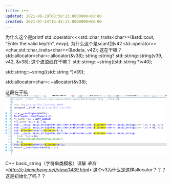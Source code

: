 ```yaml
---
title: c++
updated: 2021-08-19T08:58:23.0000000+08:00
created: 2021-07-24T16:42:17.0000000+08:00
---
```


为什么这个是printf
std::operator\<\<\<std::char_traits\<char\>\>(&std::cout, "Enter the valid key!\n", envp);
为什么这个是scanf到v42
std::operator\>\>\<char,std::char_traits\<char\>\>(&edata, v42);
这在干嘛？
std::allocator\<char\>::allocator(&v38);
string::string?
std::string::string(v39, v42, &v38);
这个波浪线在干嘛？
std::string::\~string((std::string \*)v40);

std::string::\~string((std::string \*)v39);

std::allocator\<char\>::\~allocator(&v38);

这段在干嘛
![image1](../../../../resources/image1-82.png)

C++ basic_string（字符串类模板）详解
*来自 \<<http://c.biancheng.net/view/1439.html>\>*
这个v3为什么是这样allocator？？？这是初始化了吗？？
